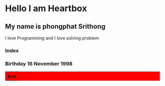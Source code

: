 # Hello I am Heartbox
## My name is phongphat Srithong

I love Programming and I love solving problem
### Index
### Birthday  16 November 1998


<table style="background:red">
    <tr>
        <th>koe</th>
    </tr>
</table>
